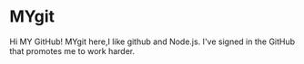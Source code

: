 # MYgit
Hi MY GitHub!
MYgit here,I like github and Node.js.
I've signed in the GitHub that promotes me to work harder.

